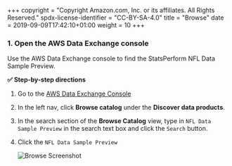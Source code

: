 +++
copyright = "Copyright Amazon.com, Inc. or its affiliates. All Rights Reserved."
spdx-license-identifier = "CC-BY-SA-4.0"
title = "Browse"
date = 2019-09-09T17:42:10+01:00
weight = 10
+++

### 1. Open the AWS Data Exchange console
Use the AWS Data Exchange console to find the StatsPerform NFL Data Sample Preview.

**:white_check_mark: Step-by-step directions**

1. Go to the [AWS Data Exchange Console][data-exchange-console]
1. In the left nav, click **Browse catalog** under the **Discover data products**.
1. In the search section of the **Browse Catalog** view, type in `NFL Data Sample Preview` in the search text box and click the `Search` button.
1. Click the `NFL Data Sample Preview`

    ![Browse Screenshot](/images/data-exchange-browse.png)

[data-exchange-console]: console.aws.amazon.com/dataexchange/home
